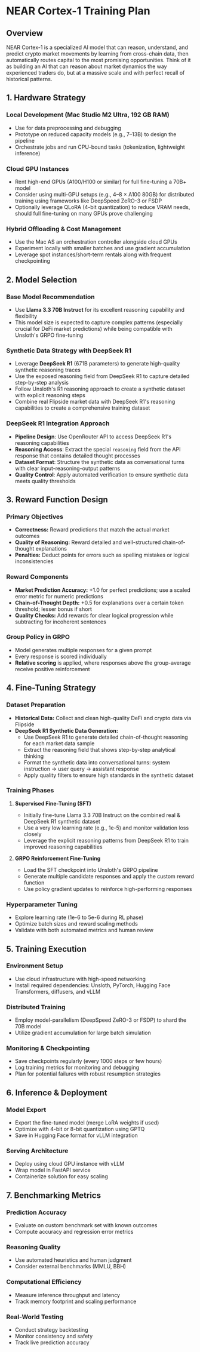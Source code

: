 # NEAR Cortex-1 Training Plan

## Overview

NEAR Cortex-1 is a specialized AI model that can reason, understand, and predict crypto market movements by learning from cross-chain data, then automatically routes capital to the most promising opportunities. Think of it as building an AI that can reason about market dynamics the way experienced traders do, but at a massive scale and with perfect recall of historical patterns.

## 1. Hardware Strategy

### Local Development (Mac Studio M2 Ultra, 192 GB RAM)

- Use for data preprocessing and debugging
- Prototype on reduced capacity models (e.g., 7–13B) to design the pipeline
- Orchestrate jobs and run CPU-bound tasks (tokenization, lightweight inference)

### Cloud GPU Instances

- Rent high-end GPUs (A100/H100 or similar) for full fine-tuning a 70B+ model
- Consider using multi-GPU setups (e.g., 4–8 × A100 80GB) for distributed training using frameworks like DeepSpeed ZeRO-3 or FSDP
- Optionally leverage QLoRA (4-bit quantization) to reduce VRAM needs, should full fine-tuning on many GPUs prove challenging

### Hybrid Offloading & Cost Management

- Use the Mac AS an orchestration controller alongside cloud GPUs
- Experiment locally with smaller batches and use gradient accumulation
- Leverage spot instances/short-term rentals along with frequent checkpointing

## 2. Model Selection

### Base Model Recommendation

- Use **Llama 3.3 70B Instruct** for its excellent reasoning capability and flexibility
- This model size is expected to capture complex patterns (especially crucial for DeFi market predictions) while being compatible with Unsloth's GRPO fine-tuning

### Synthetic Data Strategy with DeepSeek R1

- Leverage **DeepSeek R1** (671B parameters) to generate high-quality synthetic reasoning traces
- Use the exposed reasoning field from DeepSeek R1 to capture detailed step-by-step analysis
- Follow Unsloth's R1 reasoning approach to create a synthetic dataset with explicit reasoning steps
- Combine real Flipside market data with DeepSeek R1's reasoning capabilities to create a comprehensive training dataset

### DeepSeek R1 Integration Approach

- **Pipeline Design**: Use OpenRouter API to access DeepSeek R1's reasoning capabilities
- **Reasoning Access**: Extract the special `reasoning` field from the API response that contains detailed thought processes
- **Dataset Format**: Structure the synthetic data as conversational turns with clear input-reasoning-output patterns
- **Quality Control**: Apply automated verification to ensure synthetic data meets quality thresholds

## 3. Reward Function Design

### Primary Objectives

- **Correctness:** Reward predictions that match the actual market outcomes
- **Quality of Reasoning:** Reward detailed and well-structured chain-of-thought explanations
- **Penalties:** Deduct points for errors such as spelling mistakes or logical inconsistencies

### Reward Components

- **Market Prediction Accuracy:** +1.0 for perfect predictions; use a scaled error metric for numeric predictions
- **Chain-of-Thought Depth:** +0.5 for explanations over a certain token threshold; lesser bonus if short
- **Quality Checks:** Add rewards for clear logical progression while subtracting for incoherent sentences

### Group Policy in GRPO

- Model generates multiple responses for a given prompt
- Every response is scored individually
- **Relative scoring** is applied, where responses above the group-average receive positive reinforcement

## 4. Fine-Tuning Strategy

### Dataset Preparation

- **Historical Data:** Collect and clean high-quality DeFi and crypto data via Flipside
- **DeepSeek R1 Synthetic Data Generation:**
  - Use DeepSeek R1 to generate detailed chain-of-thought reasoning for each market data sample
  - Extract the reasoning field that shows step-by-step analytical thinking
  - Format the synthetic data into conversational turns: system instruction → user query → assistant response
  - Apply quality filters to ensure high standards in the synthetic dataset

### Training Phases

1. **Supervised Fine-Tuning (SFT)**
   - Initially fine-tune Llama 3.3 70B Instruct on the combined real & DeepSeek R1 synthetic dataset
   - Use a very low learning rate (e.g., 1e-5) and monitor validation loss closely
   - Leverage the explicit reasoning patterns from DeepSeek R1 to train improved reasoning capabilities

2. **GRPO Reinforcement Fine-Tuning**
   - Load the SFT checkpoint into Unsloth's GRPO pipeline
   - Generate multiple candidate responses and apply the custom reward function
   - Use policy gradient updates to reinforce high-performing responses

### Hyperparameter Tuning

- Explore learning rate (1e-6 to 5e-6 during RL phase)
- Optimize batch sizes and reward scaling methods
- Validate with both automated metrics and human review

## 5. Training Execution

### Environment Setup

- Use cloud infrastructure with high-speed networking
- Install required dependencies: Unsloth, PyTorch, Hugging Face Transformers, diffusers, and vLLM

### Distributed Training

- Employ model-parallelism (DeepSpeed ZeRO-3 or FSDP) to shard the 70B model
- Utilize gradient accumulation for large batch simulation

### Monitoring & Checkpointing

- Save checkpoints regularly (every 1000 steps or few hours)
- Log training metrics for monitoring and debugging
- Plan for potential failures with robust resumption strategies

## 6. Inference & Deployment

### Model Export

- Export the fine-tuned model (merge LoRA weights if used)
- Optimize with 4-bit or 8-bit quantization using GPTQ
- Save in Hugging Face format for vLLM integration

### Serving Architecture

- Deploy using cloud GPU instance with vLLM
- Wrap model in FastAPI service
- Containerize solution for easy scaling

## 7. Benchmarking Metrics

### Prediction Accuracy

- Evaluate on custom benchmark set with known outcomes
- Compute accuracy and regression error metrics

### Reasoning Quality

- Use automated heuristics and human judgment
- Consider external benchmarks (MMLU, BBH)

### Computational Efficiency

- Measure inference throughput and latency
- Track memory footprint and scaling performance

### Real-World Testing

- Conduct strategy backtesting
- Monitor consistency and safety
- Track live prediction accuracy
